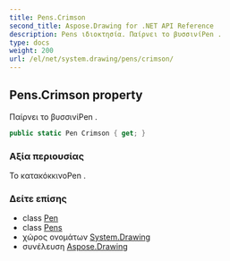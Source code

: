 ```yaml
---
title: Pens.Crimson
second_title: Aspose.Drawing for .NET API Reference
description: Pens ιδιοκτησία. Παίρνει το βυσσινίPen .
type: docs
weight: 200
url: /el/net/system.drawing/pens/crimson/
---
```

## Pens.Crimson property

Παίρνει το βυσσινίPen .

```csharp
public static Pen Crimson { get; }
```

### Αξία περιουσίας

Το κατακόκκινοPen .

### Δείτε επίσης

* class [Pen](../../pen/)
* class [Pens](../)
* χώρος ονομάτων [System.Drawing](../../pens/)
* συνέλευση [Aspose.Drawing](../../../)



